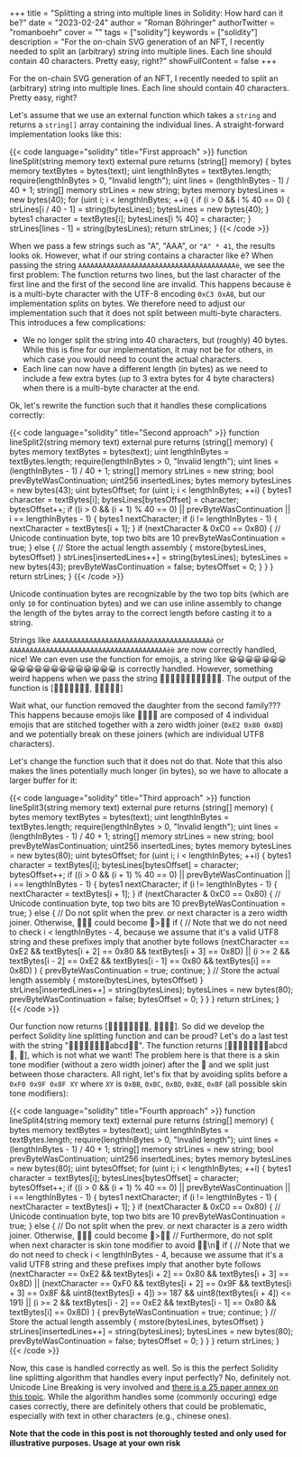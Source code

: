 +++
title = "Splitting a string into multiple lines in Solidity: How hard can it be?"
date = "2023-02-24"
author = "Roman Böhringer"
authorTwitter = "romanboehr"
cover = ""
tags = ["solidity"]
keywords = ["solidity"]
description = "For the on-chain SVG generation of an NFT, I recently needed to split an (arbitrary) string into multiple lines. Each line should contain 40 characters. Pretty easy, right?"
showFullContent = false
+++

For the on-chain SVG generation of an NFT, I recently needed to split an (arbitrary) string into multiple lines. Each line should contain 40 characters. Pretty easy, right?

Let's assume that we use an external function which takes a `string` and returns a `string[]` array containing the individual lines. A straight-forward implementation looks like this:

{{< code language="solidity" title="First approach" >}}
    function lineSplit(string memory text) external pure returns (string[] memory) {
        bytes memory textBytes = bytes(text);
        uint lengthInBytes = textBytes.length;
        require(lengthInBytes > 0, "Invalid length");
        uint lines = (lengthInBytes - 1) / 40 + 1;
        string[] memory strLines = new string[](lines);
        bytes memory bytesLines = new bytes(40);
        for (uint i; i < lengthInBytes; ++i) {
            if (i > 0 && i % 40 == 0) {
                strLines[i / 40 - 1] = string(bytesLines);
                bytesLines = new bytes(40);
            }
            bytes1 character = textBytes[i];
            bytesLines[i % 40] = character;
        }
        strLines[lines - 1] = string(bytesLines);
        return strLines;
    }
{{< /code >}}

When we pass a few strings such as "A", "AAA", or `"A" * 41`, the results looks ok. However, what if our string contains a character like è? When passing the string `AAAAAAAAAAAAAAAAAAAAAAAAAAAAAAAAAAAAAAAè`, we see the first problem: The function returns two lines, but the last character of the first line and the first of the second line are invalid. This happens because è is a multi-byte character with the UTF-8 encoding `0xC3 0xA8`, but our implementation splits on bytes. We therefore need to adjust our implementation such that it does not split between multi-byte characters. This introduces a few complications:
- We no longer split the string into 40 characters, but (roughly) 40 bytes. While this is fine for our implementation, it may not be for others, in which case you would need to count the actual characters.
- Each line can now have a different length (in bytes) as we need to include a few extra bytes (up to 3 extra bytes for 4 byte characters) when there is a multi-byte character at the end.

Ok, let's rewrite the function such that it handles these complications correctly:

{{< code language="solidity" title="Second approach" >}}
    function lineSplit2(string memory text) external pure returns (string[] memory) {
        bytes memory textBytes = bytes(text);
        uint lengthInBytes = textBytes.length;
        require(lengthInBytes > 0, "Invalid length");
        uint lines = (lengthInBytes - 1) / 40 + 1;
        string[] memory strLines = new string[](lines);
        bool prevByteWasContinuation;
        uint256 insertedLines;
        bytes memory bytesLines = new bytes(43);
        uint bytesOffset;
        for (uint i; i < lengthInBytes; ++i) {
            bytes1 character = textBytes[i];
            bytesLines[bytesOffset] = character;
            bytesOffset++;
            if ((i > 0 && (i + 1) % 40 == 0) || prevByteWasContinuation || i == lengthInBytes - 1) {
                bytes1 nextCharacter;
                if (i != lengthInBytes - 1) {
                    nextCharacter = textBytes[i + 1];
                }
                if (nextCharacter & 0xC0 == 0x80) {
                    // Unicode continuation byte, top two bits are 10
                    prevByteWasContinuation = true;
                } else {
                    // Store the actual length
                    assembly {
                        mstore(bytesLines, bytesOffset)
                    }
                    strLines[insertedLines++] = string(bytesLines);
                    bytesLines = new bytes(43);
                    prevByteWasContinuation = false;
                    bytesOffset = 0;
                }
            }
        }
        return strLines;
    }
{{< /code >}}

Unicode continuation bytes are recognizable by the two top bits (which are only `10` for continuation bytes) and we can use inline assembly to change the length of the bytes array to the correct length before casting it to a string.

Strings like `AAAAAAAAAAAAAAAAAAAAAAAAAAAAAAAAAAAAAAAè` or `AAAAAAAAAAAAAAAAAAAAAAAAAAAAAAAAAAAAAAAèè` are now correctly handled, nice! We can even use the function for emojis, a string like 😀😀😀😀😀😀😀😀😀😀😀😀😀😀😀😀😀😀😀😀 is correctly handled. However, something weird happens when we pass the string 👨‍👩‍👧‍👧👨‍👩‍👧‍👧👨‍👩‍👧‍👧. The output of the function is [👨‍👩‍👧‍👧👨‍👩‍👧, ‍👧👨‍👩‍👧‍👧]

Wait what, our function removed the daughter from the second family??? This happens because emojis like 👨‍👩‍👧‍👧 are composed of 4 individual emojis that are stitched together with a zero width joiner (`0xE2 0x80 0x8D`) and we potentially break on these joiners (which are individual UTF8 characters).

Let's change the function such that it does not do that. Note that this also makes the lines potentially much longer (in bytes), so we have to allocate a larger buffer for it:

{{< code language="solidity" title="Third approach" >}}
    function lineSplit3(string memory text) external pure returns (string[] memory) {
        bytes memory textBytes = bytes(text);
        uint lengthInBytes = textBytes.length;
        require(lengthInBytes > 0, "Invalid length");
        uint lines = (lengthInBytes - 1) / 40 + 1;
        string[] memory strLines = new string[](lines);
        bool prevByteWasContinuation;
        uint256 insertedLines;
        bytes memory bytesLines = new bytes(80);
        uint bytesOffset;
        for (uint i; i < lengthInBytes; ++i) {
            bytes1 character = textBytes[i];
            bytesLines[bytesOffset] = character;
            bytesOffset++;
            if ((i > 0 && (i + 1) % 40 == 0) || prevByteWasContinuation || i == lengthInBytes - 1) {
                bytes1 nextCharacter;
                if (i != lengthInBytes - 1) {
                    nextCharacter = textBytes[i + 1];
                }
                if (nextCharacter & 0xC0 == 0x80) {
                    // Unicode continuation byte, top two bits are 10
                    prevByteWasContinuation = true;
                } else {
                    // Do not split when the prev. or next character is a zero width joiner. Otherwise, 👨‍👧‍👦 could become 👨>‍👧‍👦
                    if (
                        // Note that we do not need to check i < lengthInBytes - 4, because we assume that it's a valid UTF8 string and these prefixes imply that another byte follows
                        (nextCharacter == 0xE2 && textBytes[i + 2] == 0x80 && textBytes[i + 3] == 0x8D) ||
                        (i >= 2 &&
                            textBytes[i - 2] == 0xE2 &&
                            textBytes[i - 1] == 0x80 &&
                            textBytes[i] == 0x8D)
                    ) {
                        prevByteWasContinuation = true;
                        continue;
                    }
                    // Store the actual length
                    assembly {
                        mstore(bytesLines, bytesOffset)
                    }
                    strLines[insertedLines++] = string(bytesLines);
                    bytesLines = new bytes(80);
                    prevByteWasContinuation = false;
                    bytesOffset = 0;
                }
            }
        }
        return strLines;
    }
{{< /code >}}

Our function now returns [👨‍👩‍👧‍👧👨‍👩‍👧‍👧, 👨‍👩‍👧‍👧]. So did we develop the perfect Solidity line splitting function and can be proud? Let's do a last test with the string "🤦🏿🤦🏿🤦🏿🤦🏿abcd🤦🏿". The function returns [🤦🏿🤦🏿🤦🏿🤦🏿abcd🤦, 🏿], which is not what we want! The problem here is that there is a skin tone modifier (without a zero width joiner) after the 🤦 and we split just between those characters. All right, let's fix that by avoiding splits before a `0xF0 0x9F 0x8F XY` where `XY` is `0xBB`, `0xBC`, `0xBD`, `0xBE`, `0xBF` (all possible skin tone modifiers):

{{< code language="solidity" title="Fourth approach" >}}
    function lineSplit4(string memory text) external pure returns (string[] memory) {
        bytes memory textBytes = bytes(text);
        uint lengthInBytes = textBytes.length;
        require(lengthInBytes > 0, "Invalid length");
        uint lines = (lengthInBytes - 1) / 40 + 1;
        string[] memory strLines = new string[](lines);
        bool prevByteWasContinuation;
        uint256 insertedLines;
        bytes memory bytesLines = new bytes(80);
        uint bytesOffset;
        for (uint i; i < lengthInBytes; ++i) {
            bytes1 character = textBytes[i];
            bytesLines[bytesOffset] = character;
            bytesOffset++;
            if ((i > 0 && (i + 1) % 40 == 0) || prevByteWasContinuation || i == lengthInBytes - 1) {
                bytes1 nextCharacter;
                if (i != lengthInBytes - 1) {
                    nextCharacter = textBytes[i + 1];
                }
                if (nextCharacter & 0xC0 == 0x80) {
                    // Unicode continuation byte, top two bits are 10
                    prevByteWasContinuation = true;
                } else {
                    // Do not split when the prev. or next character is a zero width joiner. Otherwise, 👨‍👧‍👦 could become 👨>‍👧‍👦
                    // Furthermore, do not split when next character is skin tone modifier to avoid 🤦‍♂️\n🏻
                    if (
                        // Note that we do not need to check i < lengthInBytes - 4, because we assume that it's a valid UTF8 string and these prefixes imply that another byte follows
                        (nextCharacter == 0xE2 && textBytes[i + 2] == 0x80 && textBytes[i + 3] == 0x8D) ||
                        (nextCharacter == 0xF0 &&
                            textBytes[i + 2] == 0x9F &&
                            textBytes[i + 3] == 0x8F &&
                            uint8(textBytes[i + 4]) >= 187 &&
                            uint8(textBytes[i + 4]) <= 191) ||
                        (i >= 2 &&
                            textBytes[i - 2] == 0xE2 &&
                            textBytes[i - 1] == 0x80 &&
                            textBytes[i] == 0x8D)
                    ) {
                        prevByteWasContinuation = true;
                        continue;
                    }
                    // Store the actual length
                    assembly {
                        mstore(bytesLines, bytesOffset)
                    }
                    strLines[insertedLines++] = string(bytesLines);
                    bytesLines = new bytes(80);
                    prevByteWasContinuation = false;
                    bytesOffset = 0;
                }
            }
        }
        return strLines;
    }
{{< /code >}}

Now, this case is handled correctly as well. So is this the perfect Solidity line splitting algorithm that handles every input perfectly? No, definitely not. Unicode Line Breaking is very involved and [there is a 25 paper annex on this topic](https://unicode.org/reports/tr14/). While the algorithm handles some (commonly occuring) edge cases correctly, there are definitely others that could be problematic, especially with text in other characters (e.g., chinese ones).

**Note that the code in this post is not thoroughly tested and only used for illustrative purposes. Usage at your own risk**